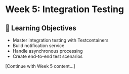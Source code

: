# Week 5: Integration Testing

## 🎯 Learning Objectives
- Master integration testing with Testcontainers
- Build notification service
- Handle asynchronous processing
- Create end-to-end test scenarios

[Continue with Week 5 content...]
